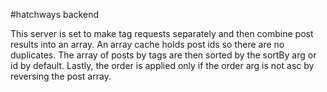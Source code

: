 #hatchways backend

This server is set to make tag requests separately and then combine post results into an array. An array cache holds post ids so there are no duplicates. The array of posts by tags are then sorted by the sortBy arg or id by default. Lastly, the order is applied only if the order arg is not asc by reversing the post array.
